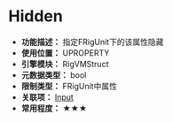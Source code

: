 ﻿# Hidden

- **功能描述：** 指定FRigUnit下的该属性隐藏
- **使用位置：** UPROPERTY
- **引擎模块：** RigVMStruct
- **元数据类型：** bool
- **限制类型：** FRigUnit中属性
- **关联项：** [Input](Input/Input.md)
- **常用程度：** ★★★

